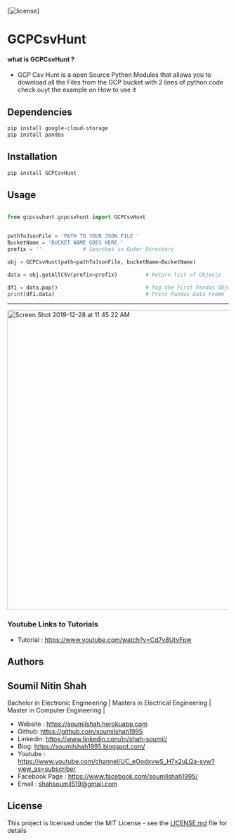 
[![license](https://img.shields.io/github/license/mashape/apistatus.svg?maxAge=2592000)]


# GCPCsvHunt 

#### what is GCPCsvHunt  ?
* GCP Csv Hunt is a open Source Python Modules that allows you to download all the Files from the GCP bucket with 2 lines of
python code check ouyt the example on How to use it 



## Dependencies 

```bash
pip install google-cloud-storage
pip install pandas

```


## Installation

```bash
pip install GCPCsvHunt
```
## Usage


```python

from gcpcsvhunt.gcpcsvhunt import GCPCsvHunt


pathToJsonFile = 'PATH TO YOUR JSON FILE '
BucketName = 'BUCKET NAME GOES HERE '
prefix = ''             # Searches in Outer Directory

obj = GCPCsvHunt(path=pathToJsonFile, bucketName=BucketName)

data = obj.getAllCSV(prefix=prefix)         # Return list of Objects

df1 = data.pop()                            # Pop the First Pandas Object
print(df1.data)                             # Print Pandas Data Frame

```

---------------------------------------------------
<img width="680" alt="Screen Shot 2019-12-28 at 11 45 22 AM" src="https://user-images.githubusercontent.com/39345855/71546736-9700be00-2967-11ea-9ddb-bdeb76de9fd5.png">


### Youtube Links to Tutorials 
* Tutorial : https://www.youtube.com/watch?v=Cd7v8UtyFpw


## Authors

## Soumil Nitin Shah 
Bachelor in Electronic Engineering |
Masters in Electrical Engineering | 
Master in Computer Engineering |

* Website : https://soumilshah.herokuapp.com
* Github: https://github.com/soumilshah1995
* Linkedin: https://www.linkedin.com/in/shah-soumil/
* Blog: https://soumilshah1995.blogspot.com/
* Youtube : https://www.youtube.com/channel/UC_eOodxvwS_H7x2uLQa-svw?view_as=subscriber
* Facebook Page : https://www.facebook.com/soumilshah1995/
* Email : shahsoumil519@gmail.com



## License

This project is licensed under the MIT License - see the [LICENSE.md](LICENSE.md) file for details



